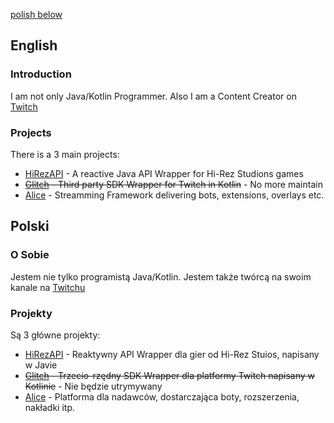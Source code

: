 [polish below](#Polski)
## English

### Introduction

I am not only Java/Kotlin Programmer. Also I am a Content Creator on [Twitch](https://twitch.tv/stachuDragon)

### Projects

There is a 3 main projects:
 - [HiRezAPI](https://github.com/stachu540/HiRezAPI) - A reactive Java API Wrapper for Hi-Rez Studions games
 - ~~[Glitch](https://github.com/GlitchLib/glitch) - Third party SDK Wrapper for Twitch in Kotlin~~ - No more maintain
 - [Alice](https://github.com/stachu540/ALICE) - Streamming Framework delivering bots, extensions, overlays etc.

## Polski

### O Sobie

Jestem nie tylko programistą Java/Kotlin. Jestem także twórcą na swoim kanale na [Twitchu](https://twitch.tv/stachuDragon)

### Projekty

Są 3 główne projekty:
 - [HiRezAPI](https://github.com/stachu540/HiRezAPI) - Reaktywny API Wrapper dla gier od Hi-Rez Stuios, napisany w Javie
 - ~~[Glitch](https://github.com/GlitchLib/glitch) - Trzecio-rzędny SDK Wrapper dla platformy Twitch napisany w Kotlinie~~ - Nie będzie utrymywany
 - [Alice](https://github.com/stachu540/ALICE) - Platforma dla nadawców, dostarczająca boty, rozszerzenia, nakładki itp.
 
